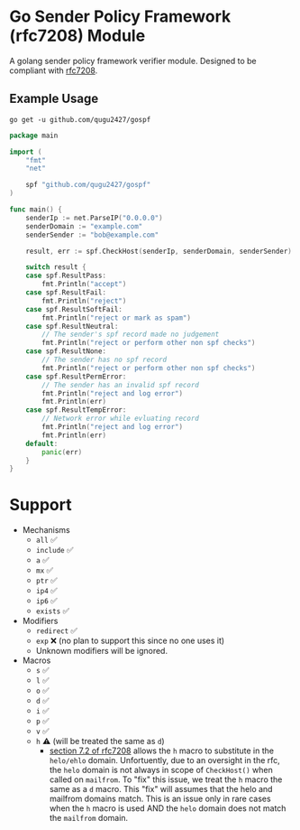 # Go Sender Policy Framework (rfc7208) Module
A golang sender policy framework verifier module. Designed to be compliant with [rfc7208](https://www.rfc-editor.org/rfc/rfc7208).

## Example Usage
```
go get -u github.com/qugu2427/gospf
```
```go
package main

import (
	"fmt"
	"net"

	spf "github.com/qugu2427/gospf"
)

func main() {
	senderIp := net.ParseIP("0.0.0.0")
	senderDomain := "example.com"
    senderSender := "bob@example.com"

	result, err := spf.CheckHost(senderIp, senderDomain, senderSender)

	switch result {
	case spf.ResultPass:
		fmt.Println("accept")
	case spf.ResultFail:
		fmt.Println("reject")
	case spf.ResultSoftFail:
		fmt.Println("reject or mark as spam")
	case spf.ResultNeutral:
		// The sender's spf record made no judgement
		fmt.Println("reject or perform other non spf checks")
	case spf.ResultNone:
		// The sender has no spf record
		fmt.Println("reject or perform other non spf checks")
	case spf.ResultPermError:
		// The sender has an invalid spf record
		fmt.Println("reject and log error")
		fmt.Println(err)
	case spf.ResultTempError:
		// Network error while evluating record
		fmt.Println("reject and log error")
		fmt.Println(err)
	default:
		panic(err)
	}
}
```

# Support
- Mechanisms
	* `all` ✅
	* `include` ✅
	* `a` ✅
	* `mx` ✅
	* `ptr` ✅
	* `ip4` ✅
	* `ip6` ✅
	* `exists` ✅
- Modifiers
	* `redirect` ✅
	* `exp` ❌ (no plan to support this since no one uses it)
	* Unknown modifiers will be ignored.
- Macros
	* `s` ✅
	* `l` ✅
	* `o` ✅
	* `d` ✅
	* `i` ✅
	* `p` ✅
	* `v` ✅
	* `h` ⚠️ (will be treated the same as `d`)
		- [section 7.2 of rfc7208](https://www.rfc-editor.org/rfc/rfc7208#section-7.2) allows the `h` macro to substitute in the `helo/ehlo` domain. Unfortuently, due to an oversight in the rfc, the `helo` domain is not always in scope of `CheckHost()` when called on `mailfrom`. To "fix" this issue, we treat the `h` macro the same as a `d` macro. This "fix" will assumes that the helo and mailfrom domains match. This is an issue only in rare cases when the `h` macro is used AND the `helo` domain does not match the `mailfrom` domain.
		
